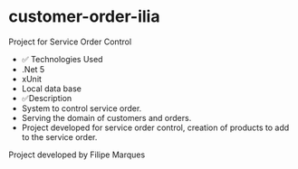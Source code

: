 # customer-order-ilia
Project for Service Order Control


  - ✅ Technologies Used
  - .Net 5
  -  xUnit
  -  Local data base
  -  ✅Description
  - System to control service order.
  - Serving the domain of customers and orders.
  - Project developed for service order control, creation of products to add to the service order.

Project developed by Filipe Marques
